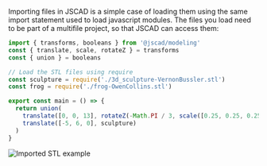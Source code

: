Importing files in JSCAD is a simple case of loading them using the same import statement used to load javascript modules.  The files you load need to be part of a multifile project, so that JSCAD can access them:

```javascript
import { transforms, booleans } from '@jscad/modeling'
const { translate, scale, rotateZ } = transforms
const { union } = booleans

// Load the STL files using require
const sculpture = require('./3d_sculpture-VernonBussler.stl')
const frog = require('./frog-OwenCollins.stl')

export const main = () => {
  return union(
    translate([0, 0, 13], rotateZ(-Math.PI / 3, scale([0.25, 0.25, 0.25], frog))),
    translate([-5, 6, 0], sculpture)
  )
}
```
<img src="img/import.png" alt="Imported STL example">

